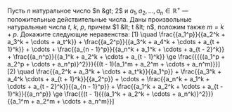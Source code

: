 Пусть $n$ натуральное число $n &gt; 2$ и $a_1,a_2,\dots,a_n \in \mathbb{R}^+$ — положительные действительные числа. 
Даны произвольные натуральные числа $t$, $k$, $p$, причем $1 &lt; t &lt; n$, положим также $m=k+p$. Докажите следующие неравенства:
\[1) \quad \frac{{a_1^p}}{{a_2^k + a_3^k +  \cdots  + a_t^k}} + \frac{{a_2^p}}{{a_3^k + a_4^k +  \cdots  + a_{t + 1}^k}} +  \cdots  + \frac{{a_{n - 1}^p}}{{a_n^k + a_1^k +  \cdots  + a_{t - 2}^k}} + \frac{{a_n^p}}{{a_1^k + a_2^k +  \cdots  + a_{t - 1}^k}} \ge \frac{{{{(a_1^p + a_2^p +  \cdots  + a_n^p)}^2}}}{{(t - 1)(a_1^m + a_2^m +  \cdots  + a_n^m)}}\]
\[2) \quad \frac{{a_2^k + a_3^k +  \cdots  + a_t^k}}{{a_1^p}} + \frac{{a_3^k + a_4^k \cdots  + a_{t + 1}^k}}{{a_2^p}} +  \cdots  + \frac{{a_n^k + a_1^k +  \cdots  + a_{t - 2}^k}}{{a_{n - 1}^p}} + \frac{{a_1^k + a_2^k +  \cdots  + a_{t - 1}^k}}{{a_n^p}} \ge \frac{{(t - 1){{(a_1^k + a_2^k +  \cdots  + a_n^k)}^2}}}{{a_1^m + a_2^m +  \cdots  + a_n^m}}\]
